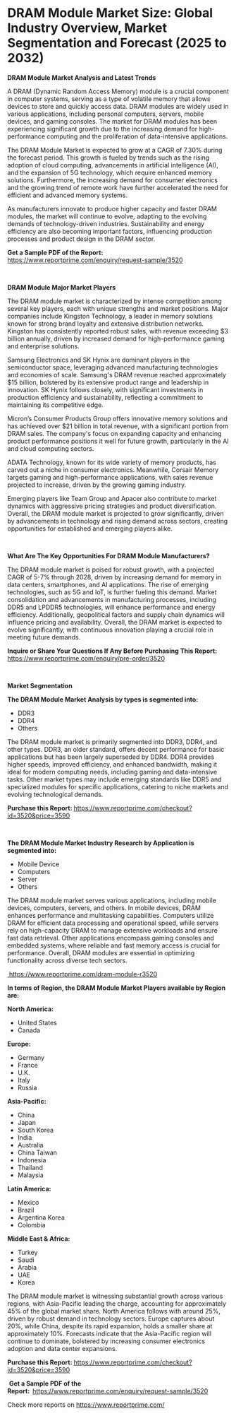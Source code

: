 <p><h1>DRAM Module Market Size: Global Industry Overview, Market Segmentation and Forecast (2025 to 2032)</h1></p><p><strong>DRAM Module Market Analysis and Latest Trends</strong></p>
<p><p>A DRAM (Dynamic Random Access Memory) module is a crucial component in computer systems, serving as a type of volatile memory that allows devices to store and quickly access data. DRAM modules are widely used in various applications, including personal computers, servers, mobile devices, and gaming consoles. The market for DRAM modules has been experiencing significant growth due to the increasing demand for high-performance computing and the proliferation of data-intensive applications.</p><p>The DRAM Module Market is expected to grow at a CAGR of 7.30% during the forecast period. This growth is fueled by trends such as the rising adoption of cloud computing, advancements in artificial intelligence (AI), and the expansion of 5G technology, which require enhanced memory solutions. Furthermore, the increasing demand for consumer electronics and the growing trend of remote work have further accelerated the need for efficient and advanced memory systems. </p><p>As manufacturers innovate to produce higher capacity and faster DRAM modules, the market will continue to evolve, adapting to the evolving demands of technology-driven industries. Sustainability and energy efficiency are also becoming important factors, influencing production processes and product design in the DRAM sector.</p></p>
<p><strong>Get a Sample PDF of the Report:&nbsp;</strong> <a href="https://www.reportprime.com/enquiry/request-sample/3520?utm_campaign=3556&utm_medium=2&utm_source=Github&utm_content=ia&utm_term=18032025&utm_id=dram-module">https://www.reportprime.com/enquiry/request-sample/3520</a></p>
<p>&nbsp;</p>
<p><strong>DRAM Module Major Market Players</strong></p>
<p><p>The DRAM module market is characterized by intense competition among several key players, each with unique strengths and market positions. Major companies include Kingston Technology, a leader in memory solutions known for strong brand loyalty and extensive distribution networks. Kingston has consistently reported robust sales, with revenue exceeding $3 billion annually, driven by increased demand for high-performance gaming and enterprise solutions.</p><p>Samsung Electronics and SK Hynix are dominant players in the semiconductor space, leveraging advanced manufacturing technologies and economies of scale. Samsung's DRAM revenue reached approximately $15 billion, bolstered by its extensive product range and leadership in innovation. SK Hynix follows closely, with significant investments in production efficiency and sustainability, reflecting a commitment to maintaining its competitive edge.</p><p>Micron’s Consumer Products Group offers innovative memory solutions and has achieved over $21 billion in total revenue, with a significant portion from DRAM sales. The company's focus on expanding capacity and enhancing product performance positions it well for future growth, particularly in the AI and cloud computing sectors.</p><p>ADATA Technology, known for its wide variety of memory products, has carved out a niche in consumer electronics. Meanwhile, Corsair Memory targets gaming and high-performance applications, with sales revenue projected to increase, driven by the growing gaming industry. </p><p>Emerging players like Team Group and Apacer also contribute to market dynamics with aggressive pricing strategies and product diversification. Overall, the DRAM module market is projected to grow significantly, driven by advancements in technology and rising demand across sectors, creating opportunities for established and emerging players alike.</p></p>
<p>&nbsp;</p>
<p><strong>What Are The Key Opportunities For DRAM Module Manufacturers?</strong></p>
<p><p>The DRAM module market is poised for robust growth, with a projected CAGR of 5-7% through 2028, driven by increasing demand for memory in data centers, smartphones, and AI applications. The rise of emerging technologies, such as 5G and IoT, is further fueling this demand. Market consolidation and advancements in manufacturing processes, including DDR5 and LPDDR5 technologies, will enhance performance and energy efficiency. Additionally, geopolitical factors and supply chain dynamics will influence pricing and availability. Overall, the DRAM market is expected to evolve significantly, with continuous innovation playing a crucial role in meeting future demands.</p></p>
<p><strong>Inquire or Share Your Questions If Any Before Purchasing This Report:</strong> <a href="https://www.reportprime.com/enquiry/pre-order/3520?utm_campaign=3556&utm_medium=2&utm_source=Github&utm_content=ia&utm_term=18032025&utm_id=dram-module">https://www.reportprime.com/enquiry/pre-order/3520</a></p>
<p>&nbsp;</p>
<p><strong>Market Segmentation</strong></p>
<p><strong>The DRAM Module Market Analysis by types is segmented into:</strong></p>
<p><ul><li>DDR3</li><li>DDR4</li><li>Others</li></ul></p>
<p><p>The DRAM module market is primarily segmented into DDR3, DDR4, and other types. DDR3, an older standard, offers decent performance for basic applications but has been largely superseded by DDR4. DDR4 provides higher speeds, improved efficiency, and enhanced bandwidth, making it ideal for modern computing needs, including gaming and data-intensive tasks. Other market types may include emerging standards like DDR5 and specialized modules for specific applications, catering to niche markets and evolving technological demands.</p></p>
<p><strong>Purchase this Report:&nbsp;</strong><a href="https://www.reportprime.com/checkout?id=3520&price=3590&utm_campaign=3556&utm_medium=2&utm_source=Github&utm_content=ia&utm_term=18032025&utm_id=dram-module">https://www.reportprime.com/checkout?id=3520&price=3590</a></p>
<p>&nbsp;</p>
<p><strong>The DRAM Module Market Industry Research by Application is segmented into:</strong></p>
<p><ul><li>Mobile Device</li><li>Computers</li><li>Server</li><li>Others</li></ul></p>
<p><p>The DRAM module market serves various applications, including mobile devices, computers, servers, and others. In mobile devices, DRAM enhances performance and multitasking capabilities. Computers utilize DRAM for efficient data processing and operational speed, while servers rely on high-capacity DRAM to manage extensive workloads and ensure fast data retrieval. Other applications encompass gaming consoles and embedded systems, where reliable and fast memory access is crucial for performance. Overall, DRAM modules are essential in optimizing functionality across diverse tech sectors.</p></p>
<p><a href="https://www.reportprime.com/dram-module-r3520?utm_campaign=3556&utm_medium=2&utm_source=Github&utm_content=ia&utm_term=18032025&utm_id=dram-module">&nbsp;https://www.reportprime.com/dram-module-r3520</a></p>
<p><strong>In terms of Region, the DRAM Module Market Players available by Region are:</strong></p>
<p>
    <p> <strong> North America: </strong>
        <ul>
            <li>United States</li>
            <li>Canada</li>
        </ul>
        </p> 
    <p> <strong> Europe: </strong>
        <ul>
            <li>Germany</li>
            <li>France</li>
            <li>U.K.</li>
            <li>Italy</li>
            <li>Russia</li>
        </ul>
        </p> 
    <p> <strong> Asia-Pacific: </strong>
        <ul>
            <li>China</li>
            <li>Japan</li>
            <li>South Korea</li>
            <li>India</li>
            <li>Australia</li>
            <li>China Taiwan</li>
            <li>Indonesia</li>
            <li>Thailand</li>
            <li>Malaysia</li>
        </ul>
        </p> 
    <p> <strong> Latin America: </strong>
        <ul>
            <li>Mexico</li>
            <li>Brazil</li>
            <li>Argentina Korea</li>
            <li>Colombia</li>
        </ul>
        </p> 
    <p> <strong> Middle East & Africa: </strong>
        <ul>
            <li>Turkey</li>
            <li>Saudi</li>
            <li>Arabia</li>
            <li>UAE</li>
            <li>Korea</li>
        </ul>
    </p>
    </p>
<p><p>The DRAM module market is witnessing substantial growth across various regions, with Asia-Pacific leading the charge, accounting for approximately 45% of the global market share. North America follows with around 25%, driven by robust demand in technology sectors. Europe captures about 20%, while China, despite its rapid expansion, holds a smaller share at approximately 10%. Forecasts indicate that the Asia-Pacific region will continue to dominate, bolstered by increasing consumer electronics adoption and data center expansions.</p></p>
<p><strong>Purchase this Report: </strong><a href="https://www.reportprime.com/checkout?id=3520&price=3590&utm_campaign=3556&utm_medium=2&utm_source=Github&utm_content=ia&utm_term=18032025&utm_id=dram-module">https://www.reportprime.com/checkout?id=3520&price=3590</a></p>
<p>&nbsp;<strong>Get a Sample PDF of the Report:&nbsp;&nbsp;</strong><a href="https://www.reportprime.com/enquiry/request-sample/3520?utm_campaign=3556&utm_medium=2&utm_source=Github&utm_content=ia&utm_term=18032025&utm_id=dram-module">https://www.reportprime.com/enquiry/request-sample/3520</a></p>
<p><strong></strong></p>
<p>Check more reports on <a href="https://www.reportprime.com/?utm_campaign=3556&utm_medium=2&utm_source=Github&utm_content=ia&utm_term=18032025&utm_id=dram-module">https://www.reportprime.com/</a></p>